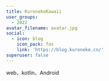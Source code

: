 ```yaml
---
title: KuronekoKawaii
user_groups:
  - 2022
avatar_filename: avatar.jpg
social:
  - icon: blog
    icon_pack: fas
    link: 'https://blog.kuroneko.cn/'
superuser: false
---
```


web、kotlin、Android